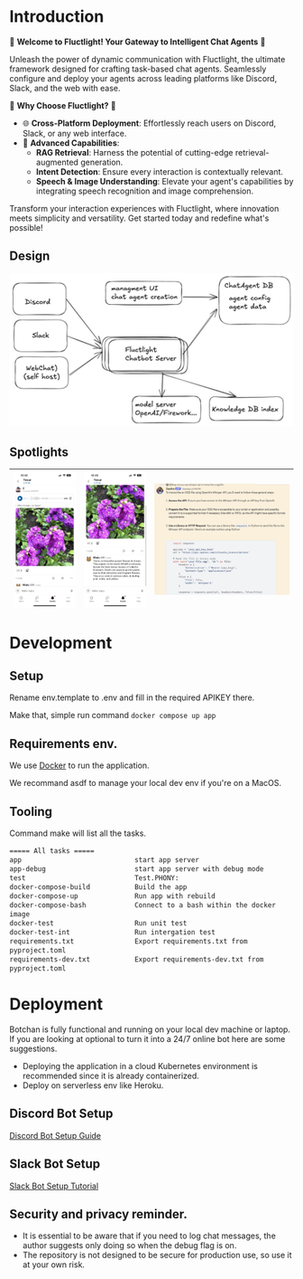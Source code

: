 # Introduction
🎉 **Welcome to Fluctlight! Your Gateway to Intelligent Chat Agents** 🎉

Unleash the power of dynamic communication with Fluctlight, the ultimate framework designed for crafting task-based chat agents. Seamlessly configure and deploy your agents across leading platforms like Discord, Slack, and the web with ease.

🚀 **Why Choose Fluctlight?** 🚀

- 🌐 **Cross-Platform Deployment**: Effortlessly reach users on Discord, Slack, or any web interface.
- 🧠 **Advanced Capabilities**:
  - **RAG Retrieval**: Harness the potential of cutting-edge retrieval-augmented generation.
  - **Intent Detection**: Ensure every interaction is contextually relevant.
  - **Speech & Image Understanding**: Elevate your agent's capabilities by integrating speech recognition and image comprehension.

Transform your interaction experiences with Fluctlight, where innovation meets simplicity and versatility. Get started today and redefine what's possible!

## Design

![High Level Design](./design/design.png)



## Spotlights

| ![Spotlight 1](./design/spotlight1.jpeg) | ![Spotlight 2](./design/spotlight2.jpeg) | ![Spotlight 3](./design/spotlight3.png) |
|:--------------------------------:|:--------------------------------:|:--------------------------------:|



# Development

## Setup

Rename env.template to .env and fill in the required APIKEY there.

Make that, simple run command `docker compose up app`

## Requirements env.
We use [Docker](https://www.docker.com) to run the application.

We recommand asdf to manage your local dev env if you're on a MacOS.

## Tooling

Command make will list all the tasks.

```
===== All tasks =====
app                            start app server
app-debug                      start app server with debug mode
test                           Test.PHONY:
docker-compose-build           Build the app
docker-compose-up              Run app with rebuild
docker-compose-bash            Connect to a bash within the docker image
docker-test                    Run unit test
docker-test-int                Run intergation test
requirements.txt               Export requirements.txt from pyproject.toml
requirements-dev.txt           Export requirements-dev.txt from pyproject.toml
```

# Deployment

Botchan is fully functional and running on your local dev machine or laptop.
If you are looking at optional to turn it into a 24/7 online bot here are some suggestions.

  - Deploying the application in a cloud Kubernetes environment is recommended since it is already containerized.
  - Deploy on serverless env like Heroku.




## Discord Bot Setup

[Discord Bot Setup Guide](https://discordpy.readthedocs.io/en/stable/discord.html)

## Slack Bot Setup

[Slack Bot Setup Tutorial](https://api.slack.com/tutorials/tracks/create-bot-to-welcome-users)

## Security and privacy reminder.
- It is essential to be aware that if you need to log chat messages, the author suggests only doing so when the debug flag is on. 
- The repository is not designed to be secure for production use, so use it at your own risk.

